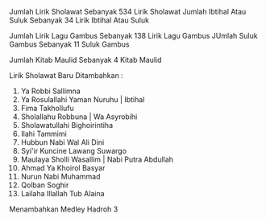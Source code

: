 Jumlah Lirik Sholawat Sebanyak 534 Lirik Sholawat
Jumlah Ibtihal Atau Suluk Sebanyak 34 Lirik Ibtihal Atau Suluk

Jumlah Lirik Lagu Gambus Sebanyak 138 Lirik Lagu Gambus
JUmlah Suluk Gambus Sebanyak 11 Suluk Gambus

Jumlah Kitab Maulid Sebanyak 4 Kitab Maulid

Lirik Sholawat Baru Ditambahkan :
1. Ya Robbi Sallimna
2. Ya Rosulallahi Yaman Nuruhu | Ibtihal
3. Fima Takhollufu
4. Sholallahu Robbuna | Wa Asyrobihi
5. Sholawatullahi Bighoirintiha
6. Ilahi Tammimi
7. Hubbun Nabi Wal Ali Dini
8. Syi'ir Kuncine Lawang Suwargo
9. Maulaya Sholli Wasallim | Nabi Putra Abdullah
10. Ahmad Ya Khoirol Basyar
11. Nurun Nabi Muhammad
12. Qolban Soghir
13. Lailaha Illallah Tub Alaina

Menambahkan Medley Hadroh 3